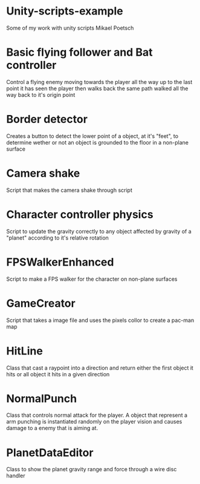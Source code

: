 # Unity-scripts-example
Some of my work with unity scripts
Mikael Poetsch

# Basic flying follower and Bat controller
Control a flying enemy moving towards the player all the way up to the last point it has seen the player then walks back the same path walked all the way back to it's origin point

# Border detector
Creates a button to detect the lower point of a object, at it's "feet", to determine wether or not an object is grounded to the floor in a non-plane surface

# Camera shake
Script that makes the camera shake through script

# Character controller physics
Script to update the gravity correctly to any object affected by gravity of a "planet" according to it's relative rotation

# FPSWalkerEnhanced
Script to make a FPS walker for the character on non-plane surfaces

# GameCreator
Script that takes a image file and uses the pixels collor to create a pac-man map

# HitLine
Class that cast a raypoint into a direction and return either the first object it hits or all object it hits in a given direction

# NormalPunch
Class that controls normal attack for the player. A object that represent a arm punching is instantiated randomly on the player vision and causes damage to a enemy that is aiming at.

# PlanetDataEditor
Class to show the planet gravity range and force through a wire disc handler
